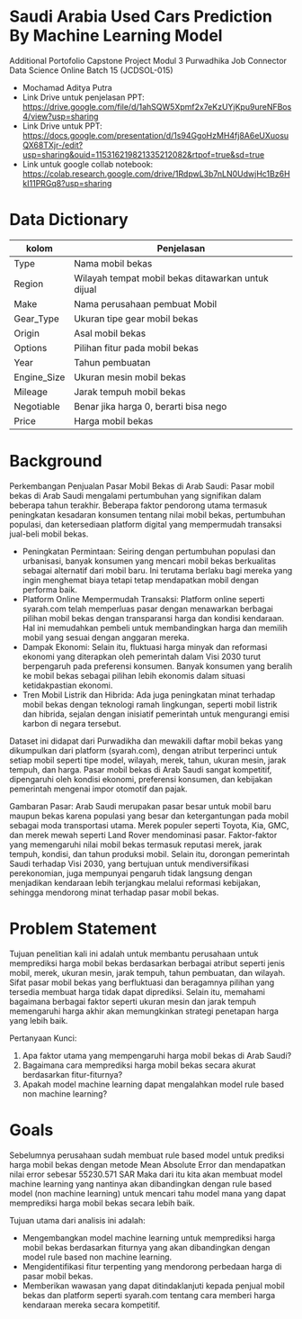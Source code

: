 # Saudi Arabia Used Cars Prediction By Machine Learning Model
Additional Portofolio Capstone Project Modul 3 Purwadhika Job Connector Data Science Online Batch 15 (JCDSOL-015)
- Mochamad Aditya Putra
- Link Drive untuk penjelasan PPT: https://drive.google.com/file/d/1ahSQW5Xpmf2x7eKzUYjKpu9ureNFBos4/view?usp=sharing
- Link Drive untuk PPT: https://docs.google.com/presentation/d/1s94GgoHzMH4fj8A6eUXuosuQX68TXjr-/edit?usp=sharing&ouid=115316219821335212082&rtpof=true&sd=true
- Link untuk google collab notebook: https://colab.research.google.com/drive/1RdpwL3b7nLN0UdwjHc1Bz6HkI11PRGq8?usp=sharing

# Data Dictionary
|kolom | Penjelasan |
|----- | ---------- |
| Type  | Nama mobil bekas|
| Region| Wilayah tempat mobil bekas ditawarkan untuk dijual|
| Make| Nama perusahaan pembuat Mobil|
| Gear_Type  | Ukuran tipe gear mobil bekas |
| Origin| Asal mobil bekas|
| Options | Pilihan fitur pada mobil bekas|
| Year| Tahun pembuatan|
| Engine_Size | Ukuran mesin mobil bekas|
| Mileage | Jarak tempuh mobil bekas|
| Negotiable | Benar jika harga 0, berarti bisa nego|
| Price| Harga mobil bekas|

# Background
Perkembangan Penjualan Pasar Mobil Bekas di Arab Saudi:
Pasar mobil bekas di Arab Saudi mengalami pertumbuhan yang signifikan dalam beberapa tahun terakhir. Beberapa faktor pendorong utama termasuk peningkatan kesadaran konsumen tentang nilai mobil bekas, pertumbuhan populasi, dan ketersediaan platform digital yang mempermudah transaksi jual-beli mobil bekas.
- Peningkatan Permintaan: Seiring dengan pertumbuhan populasi dan urbanisasi, banyak konsumen yang mencari mobil bekas berkualitas sebagai alternatif dari mobil baru. Ini terutama berlaku bagi mereka yang ingin menghemat biaya tetapi tetap mendapatkan mobil dengan performa baik.
- Platform Online Mempermudah Transaksi: Platform online seperti syarah.com telah memperluas pasar dengan menawarkan berbagai pilihan mobil bekas dengan transparansi harga dan kondisi kendaraan. Hal ini memudahkan pembeli untuk membandingkan harga dan memilih mobil yang sesuai dengan anggaran mereka.
- Dampak Ekonomi: Selain itu, fluktuasi harga minyak dan reformasi ekonomi yang diterapkan oleh pemerintah dalam Visi 2030 turut berpengaruh pada preferensi konsumen. Banyak konsumen yang beralih ke mobil bekas sebagai pilihan lebih ekonomis dalam situasi ketidakpastian ekonomi.
- Tren Mobil Listrik dan Hibrida: Ada juga peningkatan minat terhadap mobil bekas dengan teknologi ramah lingkungan, seperti mobil listrik dan hibrida, sejalan dengan inisiatif pemerintah untuk mengurangi emisi karbon di negara tersebut.

Dataset ini didapat dari Purwadikha dan mewakili daftar mobil bekas yang dikumpulkan dari platform (syarah.com), dengan atribut terperinci untuk setiap mobil seperti tipe model, wilayah, merek, tahun, ukuran mesin, jarak tempuh, dan harga. Pasar mobil bekas di Arab Saudi sangat kompetitif, dipengaruhi oleh kondisi ekonomi, preferensi konsumen, dan kebijakan pemerintah mengenai impor otomotif dan pajak.

Gambaran Pasar:
Arab Saudi merupakan pasar besar untuk mobil baru maupun bekas karena populasi yang besar dan ketergantungan pada mobil sebagai moda transportasi utama. Merek populer seperti Toyota, Kia, GMC, dan merek mewah seperti Land Rover mendominasi pasar. Faktor-faktor yang memengaruhi nilai mobil bekas termasuk reputasi merek, jarak tempuh, kondisi, dan tahun produksi mobil.
Selain itu, dorongan pemerintah Saudi terhadap Visi 2030, yang bertujuan untuk mendiversifikasi perekonomian, juga mempunyai pengaruh tidak langsung dengan menjadikan kendaraan lebih terjangkau melalui reformasi kebijakan, sehingga mendorong minat terhadap pasar mobil bekas.

# Problem Statement
Tujuan penelitian kali ini adalah untuk membantu perusahaan untuk memprediksi harga mobil bekas berdasarkan berbagai atribut seperti jenis mobil, merek, ukuran mesin, jarak tempuh, tahun pembuatan, dan wilayah. Sifat pasar mobil bekas yang berfluktuasi dan beragamnya pilihan yang tersedia membuat harga tidak dapat diprediksi. Selain itu, memahami bagaimana berbagai faktor seperti ukuran mesin dan jarak tempuh memengaruhi harga akhir akan memungkinkan strategi penetapan harga yang lebih baik.

Pertanyaan Kunci:
1. Apa faktor utama yang mempengaruhi harga mobil bekas di Arab Saudi?
2. Bagaimana cara memprediksi harga mobil bekas secara akurat berdasarkan fitur-fiturnya?
3. Apakah model machine learning dapat mengalahkan model rule based non machine learning?

# Goals
Sebelumnya perusahaan sudah membuat rule based model untuk prediksi harga mobil bekas dengan metode Mean Absolute Error dan mendapatkan nilai error sebesar 55230.571 SAR Maka dari itu kita akan membuat model machine learning yang nantinya akan dibandingkan dengan rule based model (non machine learning) untuk mencari tahu model mana yang dapat memprediksi harga mobil bekas secara lebih baik.

Tujuan utama dari analisis ini adalah:
- Mengembangkan model machine learning untuk memprediksi harga mobil bekas berdasarkan fiturnya yang akan dibandingkan dengan model rule based non machine learning.
- Mengidentifikasi fitur terpenting yang mendorong perbedaan harga di pasar mobil bekas.
- Memberikan wawasan yang dapat ditindaklanjuti kepada penjual mobil bekas dan platform seperti syarah.com tentang cara memberi harga kendaraan mereka secara kompetitif.
